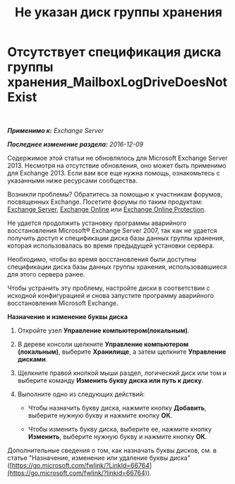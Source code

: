 ﻿---
title: 'Не указан диск группы хранения'
TOCTitle: Отсутствует спецификация диска группы хранения_MailboxLogDriveDoesNotExist
ms:assetid: fe210f29-60cb-4d34-877e-1356a21dc02a
ms:mtpsurl: https://technet.microsoft.com/ru-ru/library/ms.exch.setupreadiness.mailboxlogdrivedoesnotexist(v=EXCHG.150)
ms:contentKeyID: 50489574
ms.date: 04/30/2018
mtps_version: v=EXCHG.150
ms.translationtype: HT
---

# Отсутствует спецификация диска группы хранения\_MailboxLogDriveDoesNotExist

 

_**Применимо к:** Exchange Server_

_**Последнее изменение раздела:** 2016-12-09_

Содержимое этой статьи не обновлялось для Microsoft Exchange Server 2013. Несмотря на отсутствие обновления, оно может быть применимо для Exchange 2013. Если вам все еще нужна помощь, ознакомьтесь с указанными ниже ресурсами сообщества.

Возникли проблемы? Обратитесь за помощью к участникам форумов, посвященных Exchange. Посетите форумы по таким продуктам: [Exchange Server](https://go.microsoft.com/fwlink/p/?linkid=60612), [Exchange Online](https://go.microsoft.com/fwlink/p/?linkid=267542) или [Exchange Online Protection](https://go.microsoft.com/fwlink/p/?linkid=285351).

Не удается продолжить установку программы аварийного восстановления Microsoft® Exchange Server 2007, так как не удается получить доступ к спецификации диска базы данных группы хранения, которая использовалась во время предыдущей установки сервера.

Необходимо, чтобы во время восстановления были доступны спецификации диска базы данных группы хранения, использовавшиеся для этого сервера ранее.

Чтобы устранить эту проблему, настройте диски в соответствии с исходной конфигурацией и снова запустите программу аварийного восстановления Microsoft Exchange.

**Назначение и изменение буквы диска**

1.  Откройте узел **Управление компьютером(локальным)**.

2.  В дереве консоли щелкните **Управление компьютером (локальным)**, выберите **Хранилище**, а затем щелкните **Управление дисками**.

3.  Щелкните правой кнопкой мыши раздел, логический диск или том и выберите команду **Изменить букву диска или путь к диску**.

4.  Выполните одно из следующих действий:
    
      - Чтобы назначить букву диска, нажмите кнопку **Добавить**, выберите нужную букву и нажмите кнопку **ОК**.
    
      - Чтобы изменить букву диска, выберите ее, нажмите кнопку **Изменить**, выберите нужную букву и нажмите кнопку **OК**.

Дополнительные сведения о том, как назначать буквы дисков, см. в статье "Назначение, изменение или удаление буквы диска" ([https://go.microsoft.com/fwlink/?LinkId=66764](https://go.microsoft.com/fwlink/?linkid=66764)).

